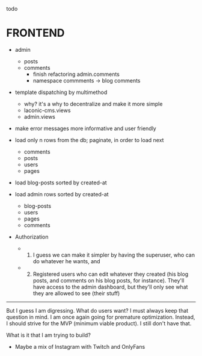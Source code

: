 todo

# FRONTEND

- admin
    - posts
    - comments
        + finish refactoring admin.comments
        + namespace commments -> blog comments

- template dispatching by multimethod
    + why? it's a why to decentralize and make it more simple
    + laconic-cms.views
    + admin.views

- make error messages more informative and user friendly

- load only n rows from the db; paginate, in order to load next
    + comments
    + posts
    + users
    + pages

- load blog-posts sorted by created-at
- load admin rows sorted by created-at
    + blog-posts
    + users
    + pages
    + comments

- Authorization
    + 1. I guess we can make it simpler by having the superuser, who can do whatever he wants, and
    + 2. Registered users who can edit whatever they created (his blog posts, and comments on his blog posts, for instance). They'll have access to the admin dashboard, but they'll only see what they are allowed to see (their stuff)


****

But I guess I am digressing. What do users want? I must always keep that question in mind. I am once again going for premature optimization. Instead, I should strive for the MVP (minimum viable product). I still don't have that. 

What is it that I am trying to build?

- Maybe a mix of Instagram with Twitch and OnlyFans